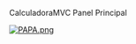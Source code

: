 CalculadoraMVC
Panel Principal

[![PAPA.png](https://i.postimg.cc/859j5vHS/PAPA.png)](https://postimg.cc/dkRqNLpH)
